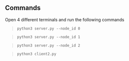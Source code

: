 ## Commands
Open 4 different terminals and run the following commands

> `python3 server.py --node_id 0`


> `python3 server.py --node_id 1`


> `python3 server.py --node_id 2`


> `python3 client2.py`
